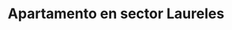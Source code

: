 ---
title: Apartamento en sector Laureles
description: Renta de apartamento amoblado en sector Laureles con un área de 40 m2, estrato 5, cerca al èxito. 1 habitación con 2 camas dobles, cocina totalmente amoblada, barra americana, WIFI, televisión Smart TV. Ventanales hacia la calle muy iluminado
address: Circular 73A, calle 35
area: 37
stratum: 5
bedrooms: 1
beds: 2
bathrooms: 1
kitchen: 1
kitchenFurnished: true
wifi: true
tv: true
tvType: Smart TV
propertyImages:
- image: ./luxury-bedroom.jpg
  altText: Habitación con 1 cama
- image: ./property-01-exterior.jpg
  altText: Habitación con 2 camas
featured: true
featuredImage: ./property-01-exterior.jpg
featuredImageAltText: Habitación con 1 cama
slug: apto-sector-laureles-circular-73a-calle-35
---